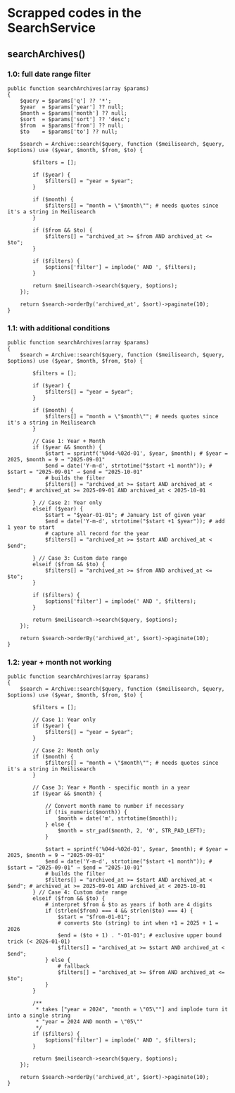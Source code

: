 # Scrapped codes in the SearchService

## searchArchives()
### 1.0: full date range filter
    public function searchArchives(array $params)
    {
        $query = $params['q'] ?? '*';
        $year  = $params['year'] ?? null;
        $month = $params['month'] ?? null;
        $sort  = $params['sort'] ?? 'desc';
        $from  = $params['from'] ?? null;
        $to    = $params['to'] ?? null;

        $search = Archive::search($query, function ($meilisearch, $query, $options) use ($year, $month, $from, $to) {

            $filters = [];

            if ($year) {
                $filters[] = "year = $year";
            }

            if ($month) {
                $filters[] = "month = \"$month\""; # needs quotes since it's a string in Meilisearch
            }

            if ($from && $to) {
                $filters[] = "archived_at >= $from AND archived_at <= $to";
            }

            if ($filters) {
                $options['filter'] = implode(' AND ', $filters);
            }

            return $meilisearch->search($query, $options);
        });

        return $search->orderBy('archived_at', $sort)->paginate(10);
    }
### 1.1: with additional conditions 
    public function searchArchives(array $params)
    {
        $search = Archive::search($query, function ($meilisearch, $query, $options) use ($year, $month, $from, $to) {

            $filters = [];

            if ($year) {
                $filters[] = "year = $year";
            }

            if ($month) {
                $filters[] = "month = \"$month\""; # needs quotes since it's a string in Meilisearch
            }

            // Case 1: Year + Month 
            if ($year && $month) {
                $start = sprintf('%04d-%02d-01', $year, $month); # $year = 2025, $month = 9 → "2025-09-01"
                $end = date('Y-m-d', strtotime("$start +1 month")); # $start = "2025-09-01" → $end = "2025-10-01"
                # builds the filter 
                $filters[] = "archived_at >= $start AND archived_at < $end"; # archived_at >= 2025-09-01 AND archived_at < 2025-10-01

            } // Case 2: Year only  
            elseif ($year) {
                $start = "$year-01-01"; # January 1st of given year
                $end = date('Y-m-d', strtotime("$start +1 $year")); # add 1 year to start 
                # capture all record for the year 
                $filters[] = "archived_at >= $start AND archived_at < $end";

            } // Case 3: Custom date range  
            elseif ($from && $to) {
                $filters[] = "archived_at >= $from AND archived_at <= $to";
            }

            if ($filters) {
                $options['filter'] = implode(' AND ', $filters);
            }

            return $meilisearch->search($query, $options);
        });

        return $search->orderBy('archived_at', $sort)->paginate(10);
    }
### 1.2: year + month not working
    public function searchArchives(array $params)
    {
        $search = Archive::search($query, function ($meilisearch, $query, $options) use ($year, $month, $from, $to) {

            $filters = [];

            // Case 1: Year only 
            if ($year) {
                $filters[] = "year = $year";
            }

            // Case 2: Month only 
            if ($month) {
                $filters[] = "month = \"$month\""; # needs quotes since it's a string in Meilisearch
            }

            // Case 3: Year + Month - specific month in a year
            if ($year && $month) {

                // Convert month name to number if necessary
                if (!is_numeric($month)) {
                    $month = date('m', strtotime($month));
                } else {
                    $month = str_pad($month, 2, '0', STR_PAD_LEFT);
                }

                $start = sprintf('%04d-%02d-01', $year, $month); # $year = 2025, $month = 9 → "2025-09-01"
                $end = date('Y-m-d', strtotime("$start +1 month")); # $start = "2025-09-01" → $end = "2025-10-01"
                # builds the filter 
                $filters[] = "archived_at >= $start AND archived_at < $end"; # archived_at >= 2025-09-01 AND archived_at < 2025-10-01
            } // Case 4: Custom date range  
            elseif ($from && $to) {
                # interpret $from & $to as years if both are 4 digits 
                if (strlen($from) === 4 && strlen($to) === 4) {
                    $start = "$from-01-01";
                    # converts $to (string) to int when +1 = 2025 + 1 = 2026
                    $end = ($to + 1) . "-01-01"; # exclusive upper bound trick (< 2026-01-01)
                    $filters[] = "archived_at >= $start AND archived_at < $end";
                } else {
                    # fallback
                    $filters[] = "archived_at >= $from AND archived_at <= $to";
                }
            }

            /**
             * takes ["year = 2024", "month = \"05\""] and implode turn it into a single string 
             * "year = 2024 AND month = \"05\""
             */
            if ($filters) {
                $options['filter'] = implode(' AND ', $filters);
            }

            return $meilisearch->search($query, $options);
        });

        return $search->orderBy('archived_at', $sort)->paginate(10);
    }